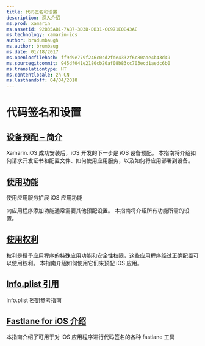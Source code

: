 ```yaml
---
title: 代码签名和设置
description: 深入介绍
ms.prod: xamarin
ms.assetid: 92B35AB1-7AB7-3D3B-DB31-CC971E0B43AE
ms.technology: xamarin-ios
author: bradumbaugh
ms.author: brumbaug
ms.date: 01/18/2017
ms.openlocfilehash: ff9d9e779f246c0cd2fde4332f6c80aae4b43d49
ms.sourcegitcommit: 945df041e2180cb20af08b83cc703ecd1aedc6b0
ms.translationtype: HT
ms.contentlocale: zh-CN
ms.lasthandoff: 04/04/2018
---
```

# <a name="code-signing-and-provisioning"></a>代码签名和设置

## <a name="device-provisioning--introductioniosget-startedinstallationdevice-provisioningindexmd"></a>[设备预配 – 简介](~/ios/get-started/installation/device-provisioning/index.md)

Xamarin.iOS 成功安装后，iOS 开发的下一步是 iOS 设备预配。 本指南将介绍如何请求开发证书和配置文件、如何使用应用服务，以及如何将应用部署到设备。

## <a name="working-with-capabilitiescapabilitiesindexmd"></a>[使用功能](capabilities/index.md)

使用应用服务扩展 iOS 应用功能

向应用程序添加功能通常需要其他预配设置。 本指南将介绍所有功能所需的设置。


## <a name="working-with-entitlementsentitlementsmd"></a>[使用权利](entitlements.md)

权利是授予应用程序的特殊应用功能和安全性权限，这些应用程序经过正确配置可以使用权利。 本指南介绍如何使用它们来预配 iOS 应用。

## <a name="infoplist-referenceinfoplist-referencemd"></a>[Info.plist 引用](infoplist-reference.md)

Info.plist 密钥参考指南

## <a name="introduction-to-fastlane-for-iosiosdeploy-testprovisioningfastlaneindexmd"></a>[Fastlane for iOS 介绍](~/ios/deploy-test/provisioning/fastlane/index.md)

本指南介绍了可用于对 iOS 应用程序进行代码签名的各种 fastlane 工具

